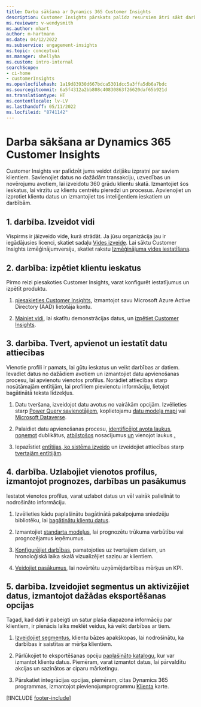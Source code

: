 ```yaml
---
title: Darba sākšana ar Dynamics 365 Customer Insights
description: Customer Insights pārskats palīdz resursiem ātri sākt darbu.
ms.reviewer: v-wendysmith
ms.author: mhart
author: m-hartmann
ms.date: 04/12/2022
ms.subservice: engagement-insights
ms.topic: conceptual
ms.manager: shellyha
ms.custom: intro-internal
searchScope:
- ci-home
- customerInsights
ms.openlocfilehash: 1a19d83930d667bdca5301dcc5a3ffa5db6a7bdc
ms.sourcegitcommit: 6a5f4312a2bb808c40830863f26620daf65b921d
ms.translationtype: HT
ms.contentlocale: lv-LV
ms.lasthandoff: 05/11/2022
ms.locfileid: "8741142"
---
```

# <a name="get-started-with-dynamics-365-customer-insights"></a>Darba sākšana ar Dynamics 365 Customer Insights

Customer Insights var palīdzēt jums veidot dziļāku izpratni par saviem klientiem. Savienojiet datus no dažādām transakciju, uzvedības un novērojumu avotiem, lai izveidotu 360 grādu klientu skatā. Izmantojiet šos ieskatus, lai virzītu uz klientu centrētu pieredzi un procesus. Apvienojiet un izprotiet klientu datus un izmantojiet tos inteliģentiem ieskatiem un darbībām.

## <a name="step-1-create-an-environment"></a>1. darbība. Izveidot vidi

Vispirms ir jāizveido vide, kurā strādāt. Ja jūsu organizācija jau ir iegādājusies licenci, skatiet sadaļu [Vides izveide](create-environment.md). Lai sāktu Customer Insights izmēģinājumversiju, skatiet rakstu [Izmēģinājuma vides iestatīšana](trial-signup.md).

## <a name="step-2-explore-customer-insights"></a>2. darbība: izpētiet klientu ieskatus

Pirmo reizi piesakoties Customer Insights, varat konfigurēt iestatījumus un izpētīt produktu.

1. [piesakieties Customer Insights](https://home.ci.ai.dynamics.com), izmantojot savu Microsoft Azure Active Directory (AAD) lietotāja kontu.

1. [Mainiet vidi](manage-environments.md#switch-environments), lai skatītu demonstrācijas datus, un [izpētiet Customer Insights](home.md).

## <a name="step-3-ingest-unify-and-set-up-relationships-for-your-data"></a>3. darbība. Tvert, apvienot un iestatīt datu attiecības

Vienotie profili ir pamats, lai gūtu ieskatus un veikt darbības ar datiem. Ievadiet datus no dažādiem avotiem un izmantojiet datu apvienošanas procesu, lai apvienotu vienotos profilus. Norādiet attiecības starp nosūtāmajām entītijām, lai profiliem pievienotu informāciju, lietojot bagātinātā teksta līdzekļus.

1. Datu tveršana, izveidojot datu avotus no vairākām opcijām. Izvēlieties starp [Power Query savienotājiem](connect-power-query.md), koplietojamu [datu modeļa mapi](connect-common-data-model.md) vai [Microsoft Dataverse](connect-dataverse-managed-lake.md). 

1. Palaidiet datu apvienošanas procesu, [identificējot avota laukus](data-unification.md)[, noņemot](map-entities.md) dublikātus, [atbilstošos](remove-duplicates.md) nosacījumus [un](match-entities.md) vienojot laukus [.](merge-entities.md)

1. Iepazīstiet [entītijas, ko sistēma izveido](entities.md) un izveidojiet attiecības starp [tvertajām entītijām](relationships.md).

## <a name="step-4-enhance-unified-profiles-with-predictions-activities-and-measures"></a>4. darbība. Uzlabojiet vienotos profilus, izmantojot prognozes, darbības un pasākumus

Iestatot vienotos profilus, varat uzlabot datus un vēl vairāk palielināt to nodrošināto informāciju.

1. Izvēlieties kādu paplašinātu bagātinātā pakalpojuma sniedzēju bibliotēku, lai [bagātinātu klientu datus](enrichment-hub.md).

1. Izmantojiet [standarta modeļus](predictions-overview.md), lai prognozētu trūkuma varbūtību vai prognozējamus ieņēmumus.

1. [Konfigurējiet darbības](activities.md), pamatojoties uz tvertajiem datiem, un hronoloģiskā laika skalā vizualizējiet saziņu ar klientiem.

1. [Veidojiet pasākumus](measures.md), lai novērtētu uzņēmējdarbības mērķus un KPI.

## <a name="step-5-create-segments-and-activate-data-through-various-export-options"></a>5. darbība. Izveidojiet segmentus un aktivizējiet datus, izmantojot dažādas eksportēšanas opcijas

Tagad, kad dati ir pabeigti un satur plaša diapazona informāciju par klientiem, ir pienācis laiks meklēt veidus, kā veikt darbības ar tiem.

1. [Izveidojiet segmentus](segments.md), klientu bāzes apakškopas, lai nodrošinātu, ka darbības ir saistītas ar mērķa klientiem.

1. Pārlūkojiet to eksportēšanas opciju [paplašināto katalogu](export-destinations.md), kur var izmantot klientu datus. Piemēram, varat izmantot datus, lai pārvaldītu akcijas un sazinātos ar ciparu mārketingu.

1. Pārskatiet integrācijas opcijas, piemēram, citas Dynamics 365 programmas, izmantojot pievienojumprogrammu [Klienta](customer-card-add-in.md) karte.  


[!INCLUDE [footer-include](includes/footer-banner.md)]
